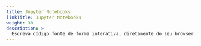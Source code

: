 ```yaml
---
title: Jupyter Notebooks
linkTitle: Jupyter Notebooks
weight: 30
description: >
  Escreva código fonte de forma interativa, diretamente do seu browser.
---
```

